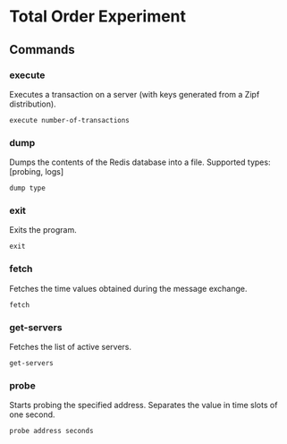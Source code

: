 # Total Order Experiment

## Commands

### execute

Executes a transaction on a server (with keys generated from a Zipf distribution).

```
execute number-of-transactions
```

### dump

Dumps the contents of the Redis database into a file. Supported types: [probing, logs]

```
dump type
```

### exit

Exits the program.

```
exit
```

### fetch

Fetches the time values obtained during the message exchange.

```
fetch
```

### get-servers

Fetches the list of active servers.

```
get-servers
```

### probe

Starts probing the specified address. Separates the value in time slots of one second.

```
probe address seconds
```